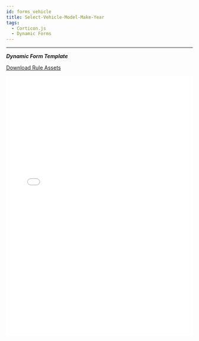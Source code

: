 ```yaml
---
id: forms_vehicle
title: Select-Vehicle-Model-Make-Year
tags:
  - Corticon.js
  - Dynamic Forms
---
```


---

_**Dynamic Form Template**_

[Download Rule Assets
](https://minhaskamal.github.io/DownGit/#/home?url=https://github.com/corticon/templates/blob/main//templates/Select-Vehicle-Model-Make-Year/Rule%20Assets.zip)

<iframe width="100%" height="700" src="//jsfiddle.net/salmelinovitz/kvcr1qj4/45/embedded/result/" allowfullscreen="allowfullscreen" allowpaymentrequest frameborder="0"></iframe>


